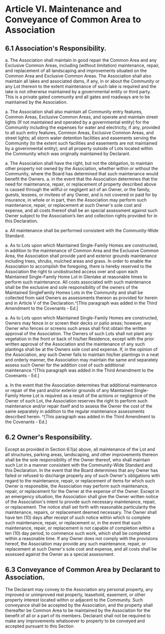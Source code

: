 # Article VI. Maintenance and Conveyance of Common Area to Association

## 6.1 Association's Responsibility.
a. The Association shall maintain in good repair the Common Area and any Exclusive Common Areas, including (without limitation) maintenance, repair, and replacement of all landscaping and improvements situated on the Common Area and Exclusive Common Areas. The Association shall also maintain all lakes and associated dams, if any, in or about the Community or any Lot thereon to the extent maintenance of such lake is required and the lake is not otherwise maintained by a governmental entity or third party. This is a private gated community and all gates and roadways are to be maintained by the Association. 

a. The Association shall also maintain all Community entry features, Common Areas, Exclusive Common Areas, and operate and maintain street lights (If not maintained and operated by a governmental entity) for the Community including the expenses for water and electricity, if any, provided to all such entry features, Common Areas, Exclusive Common Areas, and street lights; all storm water detention facilities and easements serving the Community (to the extent such facilities and easements are not maintained by a governmental entity); and all property outside of Lots located within the Community which was originally maintained by Declarant.

a. The Association shall have the right, but not the obligation, to maintain other property not owned by the Association, whether within or without the Community, where the Board has determined that such maintenance would benefit the Owners.
a. in the event that the Association determines that the need for maintenance, repair, or replacement of property described above is caused through the willful or negligent act of an Owner, or the family, guests, lessees, or invitees of any Owner, and is not covered or paid for by insurance, in whole or in part, then the Association may perform such maintenance, repair, or replacement at such Owner's sole cost and expense, and all costs thereof shall be an special assessment against such Owner subject to the Association‘s lien and collection rights provided for in this Declaration.

a. All maintenance shall be performed consistent with the Community-Wide Standard.

a. As to Lots upon which Maintained Single-Family Homes are constructed, in addition to the maintenance of Common Area and the Exclusive Common Area, the Association shall provide yard and exterior grounds maintenance including trees, shrubs, mulched areas and grass. In order to enable the Association to accomplish the foregoing, there is hereby reserved to the Association the right to unobstructed access over and upon each Maintained Single-Family Home Lot in Glenlake at reasonable times to perform such maintenance. All costs associated with such maintenance shall be the exclusive and sole responsibility of the owners of the Maintained SingleFamily Homes Lots in the Community and shall be collected from said Owners as assessments thereon as provided for herein and in Article V of the Declaration.^[This paragraph was added in the Third Amendment to the Covenants - Ed.]

a. As to Lots upon which Maintained Single-Family Homes are constructed, Owners may fence in or screen their decks or patio areas; however, any Owner who fences or screens such areas shall first obtain the written approval of the Association. The Owners of such Lots shall not plant any vegetation in the front or back of his/her Residence, except with the prior written approval of the Association and the maintenance of any such plantings shall be at the Owners sole cost and expense. If, in the opinion of the Association, any such Owner fails to maintain his/her plantings in a neat and orderly manner, the Association may maintain the same and separately assess such Owner for the addition cost of such additional maintenance.^[This paragraph was added in the Third Amendment to the Covenants - Ed.]

a. In the event that the Association determines that additional maintenance or repair of the yard and/or exterior grounds of any Maintained Single-Family Home Lot is required as a result of the actions or negligence of the Owner of such Lot, the Association reserves the right to perform such maintenance and/or repair itself and to assess the Owner the cost of the same separately in addition to the regular maintenance assessments described herein. ^[This paragraph was added in the Third Amendment to the Covenants - Ed.]

## 6.2 Owner's Responsibility.
Except as provided in Section 6.1(a) above, all maintenance of the Lot and all structures, parking areas, landscaping, and other improvements thereon shall be the sole responsibility of the Owner thereof, who shall maintain such Lot in a manner consistent with the Community-Wide Standard and this Declaration. In the event that the Board determines that any Owner has failed or refused to discharge properly any of such Owner's obligations with regard to the maintenance, repair, or replacement of items for which such Owner is responsible, the Association may perform such maintenance, repair, or replacement for the Owner at the expense of the Owner. Except in an emergency situation, the Association shall give the Owner written notice of the Association's intent to provide such necessary maintenance, repair, or replacement. The notice shall set forth with reasonable particularity the maintenance, repairs, or replacement deemed necessary. The Owner shall have ten (10) days after receipt of such notice within which to complete such maintenance, repair, or replacement or, in the event that such maintenance, repair, or replacement is not capable of completion within a ten (10) day period, to commence such work, which shall be completed within a reasonable time. If any Owner does not comply with the provisions hereof, the Association may provide any such maintenance, repair, or replacement at such Owner's sole cost and expense, and all costs shall be assessed against the Owner as a special assessment.

## 6.3 Conveyance of Common Area by Declarant to Association.
The Declarant may convey to the Association any personal property, any improved or unimproved real property, leasehold, easement, or other property interest located within or adjacent to the Community. Such conveyance shall be accepted by the Association, and the property shall thereafter be Common Area to be maintained by the Association for the benefit of all or a part of its members. Declarant shall not be required to make any improvements whatsoever to property to be conveyed and accepted pursuant to this Section 
